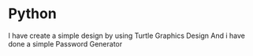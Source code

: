 # Python

I have create a simple design by using Turtle Graphics Design
And i have done a simple Password Generator  
